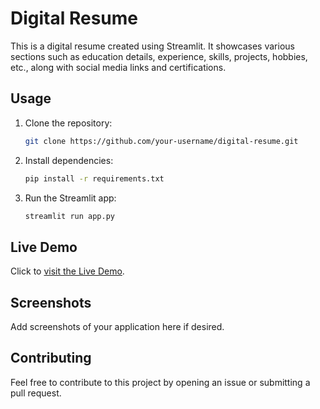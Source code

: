 # Digital Resume

This is a digital resume created using Streamlit. It showcases various sections such as education details, experience, skills, projects, hobbies, etc., along with social media links and certifications.

## Usage

1. Clone the repository:

    ```bash
    git clone https://github.com/your-username/digital-resume.git
    ```

2. Install dependencies:

    ```bash
    pip install -r requirements.txt
    ```

3. Run the Streamlit app:

    ```bash
    streamlit run app.py
    ```

## Live Demo

Click to [visit the Live Demo](https://digital-cv-5gyf.onrender.com/#animesh-maity).

## Screenshots

Add screenshots of your application here if desired.

## Contributing

Feel free to contribute to this project by opening an issue or submitting a pull request.

